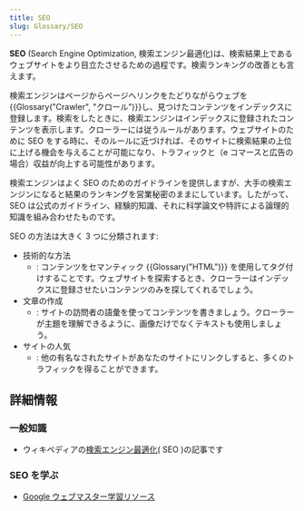 ```yaml
---
title: SEO
slug: Glossary/SEO
---
```


**SEO** (Search Engine Optimization, 検索エンジン最適化)は、検索結果上であるウェブサイトをより目立たさせるための過程です。検索ランキングの改善とも言えます。

検索エンジンはページからページへリンクをたどりながらウェブを{{Glossary("Crawler", "クロール")}}し、見つけたコンテンツをインデックスに登録します。検索をしたときに、検索エンジンはインデックスに登録されたコンテンツを表示します。クローラーには従うルールがあります。ウェブサイトのために SEO をする時に、そのルールに近づければ、そのサイトに検索結果の上位に上げる機会を与えることが可能になり、トラフィックと（e コマースと広告の場合）収益が向上する可能性があります。

検索エンジンはよく SEO のためのガイドラインを提供しますが、大手の検索エンジンになると結果のランキングを営業秘密のままにしています。したがって、 SEO は公式のガイドライン、経験的知識、それに科学論文や特許による論理的知識を組み合わせたものです。

SEO の方法は大きく 3 つに分類されます:

- 技術的な方法
  - : コンテンツをセマンティック {{Glossary("HTML")}} を使用してタグ付けすることです。ウェブサイトを探索するとき、クローラーはインデックスに登録させたいコンテンツのみを探してくれるでしょう。
- 文章の作成
  - : サイトの訪問者の語彙を使ってコンテンツを書きましょう。クローラーが主題を理解できるように、画像だけでなくテキストも使用しましょう。
- サイトの人気
  - : 他の有名なされたサイトがあなたのサイトにリンクしすると、多くのトラフィックを得ることができます。

## 詳細情報

### 一般知識

- ウィキペディアの[検索エンジン最適化](https://ja.wikipedia.org/wiki/検索エンジン最適化)( SEO )の記事です

### SEO を学ぶ

- [Google ウェブマスター学習リソース](https://www.google.com/webmasters/learn/)
